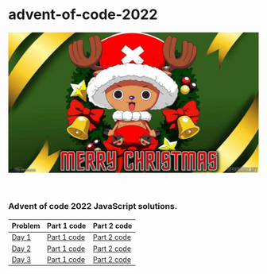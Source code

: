 # advent-of-code-2022


![Advent of code 2022](https://github.com/sameer1612/advent-of-code-2022/blob/main/DvOwWhTUcAAz3ms.jpeg)

<br/>

### Advent of code 2022 JavaScript solutions.

| Problem | Part 1 code | Part 2 code |
|-------------------|-------------|-------------|
|[Day 1](https://adventofcode.com/2022/day/1)|[Part 1 code](https://github.com/sameer1612/advent-of-code-2022/blob/main/codes/day1-part1.js)|[Part 2 code](https://github.com/sameer1612/advent-of-code-2022/blob/main/codes/day1-part2.js)|
|[Day 2](https://adventofcode.com/2022/day/2)|[Part 1 code](https://github.com/sameer1612/advent-of-code-2022/blob/main/codes/day2-part1.js)|[Part 2 code](https://github.com/sameer1612/advent-of-code-2022/blob/main/codes/day2-part2.js)|
|[Day 3](https://adventofcode.com/2022/day/3)|[Part 1 code](https://github.com/sameer1612/advent-of-code-2022/blob/main/codes/day3-part1.js)|[Part 2 code](https://github.com/sameer1612/advent-of-code-2022/blob/main/codes/day3-part2.js)|
